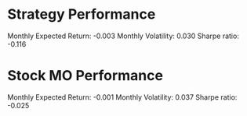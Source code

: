 # Strategy Performance
Monthly Expected Return: -0.003
Monthly Volatility: 0.030
Sharpe ratio: -0.116
# Stock MO Performance
Monthly Expected Return: -0.001
Monthly Volatility: 0.037
Sharpe ratio: -0.025
